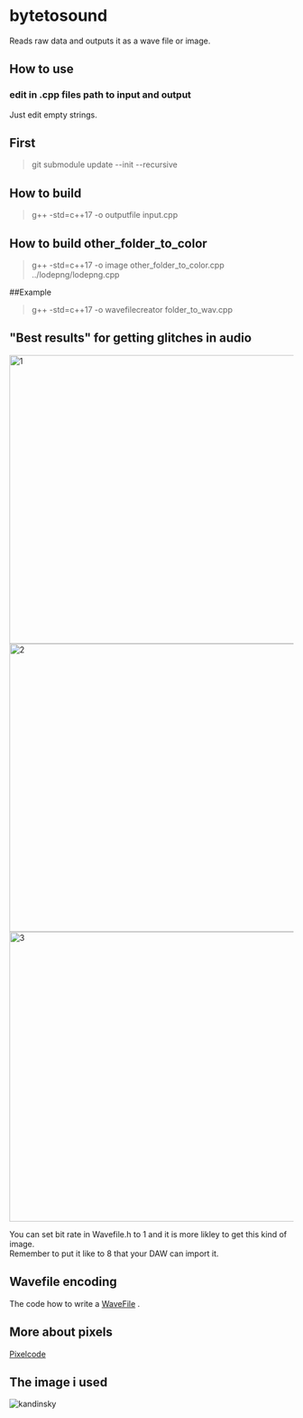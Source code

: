# bytetosound
 Reads raw data and outputs it as a wave file or image.
## How to use

### edit in .cpp files path to input and output 
Just edit empty strings.

## First
> git submodule update --init --recursive


## How to build
> g++ -std=c++17 -o outputfile  input.cpp 

## How to build other_folder_to_color
>  g++ -std=c++17 -o image other_folder_to_color.cpp ../lodepng/lodepng.cpp

##Example

>  g++ -std=c++17 -o wavefilecreator folder_to_wav.cpp

## "Best results" for getting glitches in audio 

<img width="511" alt="1" src="https://user-images.githubusercontent.com/54742442/202549477-edb661c8-b818-4548-8e01-14e6c0f45ec9.png">
<img width="510" alt="2" src="https://user-images.githubusercontent.com/54742442/202549488-6dc3e371-bbd2-4203-93e7-24e401ff0b08.png">
<img width="513" alt="3" src="https://user-images.githubusercontent.com/54742442/202549489-43f29493-aa3d-45c9-8584-371f1ecde228.png">


You can set bit rate in Wavefile.h to 1 and it is more likley to get this kind of image. \
Remember to put it like to 8 that your DAW can import it. 


## Wavefile encoding
The code how to write a 
[WaveFile](https://gist.github.com/csukuangfj/c1d1d769606260d436f8674c30662450) .

## More about pixels
[Pixelcode](https://www.scratchapixel.com/lessons/digital-imaging/simple-image-manipulations/reading-writing-images)

## The image i used
![kandinsky](https://user-images.githubusercontent.com/54742442/201990514-70c5f03b-bdf3-43c7-b27b-dcebbffe8c26.jpg)
